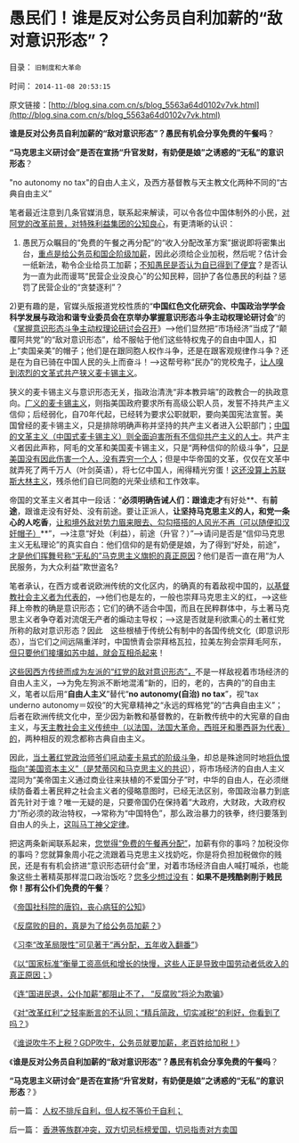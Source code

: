 # 愚民们！谁是反对公务员自利加薪的“敌对意识形态”？

目录： `旧制度和大革命` 

时间： `2014-11-08 20:53:15` 

原文链接：[http://blog.sina.com.cn/s/blog_5563a64d0102v7vk.html](http://blog.sina.com.cn/s/blog_5563a64d0102v7vk.html)

**谁是反对公务员自利加薪的“敌对意识形态”？愚民有机会分享免费的午餐吗**？

**“马克思主义研讨会”是否在宣扬“升官发财，有奶便是娘”之诱惑的“无私”的意识形态**？

"no autonomy no
tax"的自由人主义，及西方基督教与天主教文化两种不同的“古典自由主义”

笔者最近注意到几条官媒消息，联系起来解读，可以令各位中国体制外的小民，[对阿党的改革前景，对特殊利益集团的公知良心](../../../2009/7/30/黄宗羲定律之体制内特权对国民利益的侵蚀.md)，有更清晰的认识：
1) 愚民万众瞩目的“免费的午餐之再分配”的“收入分配改革方案”据说即将密集出台，[重点是给公务员和国企阶级加薪](http://finance.qq.com/a/20140915/007786.htm?pgv_ref=aio2012&ptlang=2052)，因此必须给企业加税，然后呢？估计会一纸新法，勒令企业给员工加薪；[不知愚民是否认为自已得到了便宜](../../../2014/5/26/偏好于口号的民粹和公知，容易被公仆阶级忽悠.md)？是否认为一直为此而谩骂“民营企业没良心”的公知民粹，回护了各位愚民的利益？惩罚了民营企业的“贪婪逐利”？

2)更有趣的是，官媒头版报道党校性质的“**中国红色文化研究会、中国政治学学会科学发展与政治和谐专业委员会在京举办掌握意识形态斗争主动权理论研讨会**”的《[掌握意识形态斗争主动权理论研讨会召开](http://news.sina.com.cn/c/2014-11-06/082131103016.shtml)》——>他们显然把“市场经济”当成了“颠覆阿共党”的“敌对意识形态”，给不服帖于他们这些特权鬼子的自由中国人，扣上“卖国亲美”的帽子；他们是在跟同胞人权作斗争，还是在跟客观规律作斗争？还是在为自已骑在中国人民的头上而奋斗！——>这帮号称“民办”的党校鬼子，[让人嗅到浓烈的文革式共产狭义麦卡锡主义](../../../2014/4/5/文革大字报模式“关于妖魔化sh的决议”的盖棺定论.md)。

狭义的麦卡锡主义与意识形态无关，指政治清洗“非本教异端”的政教合一的执政意向。[广义的麦卡锡主义](../../../2014/6/28/为什么美国宪法不能容忍共产主义“信仰”？不将共产主义视为“一种信仰”？.md)，则指美国政府要求所有高级公职人员，发誓不持共产主义信仰；后经弱化，自70年代起，已经转为要求公职就职，要向美国宪法宣誓。美国曾经的麦卡锡主义，只是排除明确声称并坚持的共产主义者进入公职部门；[中国的文革主义（中国式麦卡锡主义）则全面迫害所有不信仰共产主义的人士](../../../2014/7/10/辩证vs客观”水火不容,无视“个体意识主权”的邪教陋习.md)。共产主义者因此声称，阿毛的文革和美国麦卡锡主义，只是“两种信仰的阶级斗争”，[只是美国没有因此伤害一个人，没有弄穷一个人](../../../2011/10/26/私有制是识别民主的唯一根据.md)；但是中华帝国的文革，仅仅在文革中就弄死了两千万人（叶剑英语），将七亿中国人，闹得精光穷蛋！[这还没算上苏联斯大林主义](../../../2012/4/28/文革和斯大林主义中的被告人利益.md)，残杀他们自已同胞的光荣业绩和工作效率。

帝国的文革主义者其中一段话：“**必须明确告诫人们：跟谁走才**有好处**、有**前途**，跟谁走没有好处、没有前途。要让正派人，**让坚持马克思主义的人，和党一条心的人吃香**，[让和境外敌对势力眉来眼去、勾勾搭搭的人风光不再（可以随便扣汉奸帽子）](../../../2014/10/29/孟子谈不爱国，朱元璋炮轰茅于轼.md)**”，——>注意“好处（利益），前途（升官？）”——>请问是否是“信仰马克思主义无私理论”的真实自白：他们信仰的是有奶便是娘，为了得到“好处，前途”，[才是他们挥舞号称“无私的”马克思主义旗帜的真正原因](../../../2009/3/26/人性本私！无私与自私是同义词.md)？他们是否一直在用“为人民服务，为大众利益”欺世盗名?

笔者承认，在西方或者说欧洲传统的文化区内，的确真的有着敌视中国的，[以基督教社会主义者为代表的](../../../2014/4/20/“人人平等”是基督教社会东传的病毒，以及平均主义的病灶.md)，——>他们也是左的，一般也崇拜马克思主义的红，——>这些拜上帝教的确是意识形态；它们的确不适合中国，而且在民粹群体中，与土著马克思主义者争夺着对流氓无产者的煽动主导权；——>这是否就是利欲熏心的土著红党所称的敌对意识形态？因此　这些根植于传统公有制中的各国传统文化（即意识形态），当它们之间远隔重洋时，中国愤青会崇拜格瓦拉，拉美左狗会崇拜毛阿东，[但只要他们接壤如苏中越，就会互相杀起来](../../../2010/5/14/唯恐天下不乱的革命家.md)！

[这些因西方传统而成为左派的“红党的敌对意识形态”，](../../../2013/12/28/公众分不清西方左右派和“人权派”，及“极端自由主义”.md)不是一样敌视着市场经济的自由人主义，——>为免左狗派不断地混淆“新的，旧的，老的，古典的”的自由主义，笔者以后用“**自由人主义**”替代“**no
autonomy(自治) no tax**”，视“tax underno
autonomy＝奴役”的大宪章精神之“永远的辉格党”的“古典自由主义”；后者在欧洲传统文化中，至少因为新教和基督教的，在新教传统中的大宪章的自由主义，与[天主教社会主义传统中（以法国，法国大革命，西班牙和墨西哥为代表）的](../../../2012/6/14/法国大革命，文化大革命，民主大革命，信仰大革命.md)，两种相反的观念都称古典自由主义。

因此，[当土著红党政治师爷们吼动麦卡易式的阶级斗争](../../../2014/10/26/茅于轼有错吗？爱国不是绝对真理，同意否？.md)，却总是殊途同时地[将仇恨指向“美国资本主义”（是梵蒂冈和马克思主义的共识](../../../2014/1/21/基督教在全世界都是相当左倾的群体，梵蒂冈的马克思主义宣言.md)），将市场经济的自由人主义混同为“美帝国主义通过商业往来扶植的不爱国分子”时，中华的自由人，在必须继续防备着土著民粹之社会主义者的侵略意图时，已经无法区别，帝国政治暴力到底首先针对于谁？唯一无疑的是，只要帝国仍在保持着“大政府，大财政，大政府权力”所必须的政治特权，——>常称为“中国特色”，那么政治暴力的铁拳，终归要落到自由人的头上，[这叫马丁神父定律](../../../2010/3/20/马丁神父定律：“合法侵犯人权”无赢家.md)。

把这两条新闻联系起来，[您觉得“免费的午餐再分配”](../../../2013/12/21/“免费的午餐”破产后，重新审视社会契约论和不可让渡的权力.md)，加薪有你的事吗？加税没你的事吗？您就算象周小花之流跟着马克思主义找奶吃，你是将负担加税做你的贱民，还是有有机会挤进“意识形态研付会”里，对着市场经济自由人喊打喊杀，也能象这些土著精英那样混口政治饭吃？[您多少想过没有](../../../2008/10/16/极力维护不公平制度的是受害者自已.md)：**如果不是残酷剥削于贱民你！那有公仆们免费的午餐**？

《[帝国社科院的唐钧，丧心病狂的公知](http://blog.sina.com.cn/s/blog_5563a64d0102v4r7.html)》

《[反腐败的目的，真是为了给公务员加薪？](../../../2014/10/15/不宜对反腐败，寄予过高期望.md)》

《[习李“改革局限性”可见著于“再分配，五年收入翻番”](../../../2014/10/21/当前“改革”局限性可见著于“再分配，五年收入翻番”.md)》

《[以“国家标准”衡量工资高低和增长的快慢，这些人正是导致中国劳动者低收入的真正原因；](../../../2014/10/23/被民粹炮轰的科学：工资上涨过快，损害真实工资增长.md)》

《[连“国进民退，公仆加薪”都阻止不了，
“反腐败”将沦为欺骗](http://blog.sina.com.cn/s/blog_5563a64d0102v6rx.html)》

《[对“改革红利”之轻率断言的不认同；“精兵简政，切实减税”的利好，你看到了吗？](http://blog.sina.com.cn/s/blog_5563a64d0102v73f.html)》

《[谁说吹牛不上税？GDP吹牛，公务员就要加薪，老百姓给加税！](../../../2014/10/31/谁说吹牛不上税？GDP吹牛，公务员加薪，老百姓给加税！.md)》

《**谁是反对公务员自利加薪的“敌对意识形态”？愚民有机会分享免费的午餐吗**？

**“马克思主义研讨会”是否在宣扬“升官发财，有奶便是娘”之诱惑的“无私”的意识形态**？》

前一篇： [人权不排斥自利，但人权不等价于自利；](../../../2014/11/10/人权不排斥自利，但人权不等价于自利；.md)

后一篇： [香港等族群冲突，双方切忌标榜爱国，切忌指责对方卖国](../../../2014/11/3/香港等族群冲突，双方切忌标榜爱国，切忌指责对方卖国.md)

